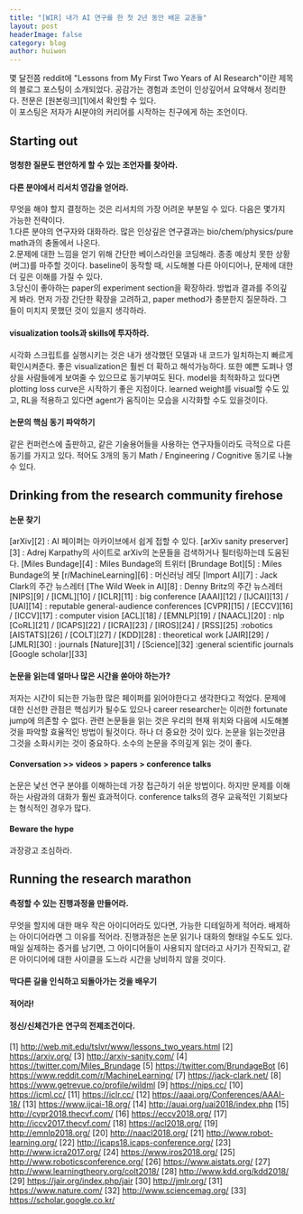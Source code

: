 ```yaml
---
title: "[WIR] 내가 AI 연구를 한 첫 2년 동안 배운 교훈들"
layout: post
headerImage: false
category: blog
author: huiwon
---
```


몇 달전쯤 reddit에 "Lessons from My First Two Years of AI Research"이란 제목의 블로그 포스팅이 소개되었다. 공감가는 경험과 조언이 인상깊어서 요약해서 정리한다. 전문은 [원본링크][1]에서 확인할 수 있다.  
이 포스팅은 저자가 AI분야의 커리어를 시작하는 친구에게 하는 조언이다.

## Starting out
#### 멍청한 질문도 편안하게 할 수 있는 조언자를 찾아라.
#### 다른 분야에서 리서치 영감을 얻어라.
무엇을 해야 할지 결정하는 것은 리서치의 가장 어려운 부분일 수 있다. 다음은 몇가지 가능한 전략이다.  
1.다른 분야의 연구자와 대화하라. 많은 인상깊은 연구결과는 bio/chem/physics/pure math과의 충돌에서 나온다.  
2.문제에 대한 느낌을 얻기 위해 간단한 베이스라인을 코딩해라. 종종 예상치 못한 상황(버그)를 마주할 것이다. baseline이 동작할 때, 시도해볼 다른 아이디어나, 문제에 대한 더 깊은 이해를 가질 수 있다.  
3.당신이 좋아하는 paper의 experiment section을 확장하라. 방법과 결과를 주의깊게 봐라. 먼저 가장 간단한 확장을 고려하고, paper method가 충분한지 질문하라. 그들이 미치지 못했던 것이 있을지 생각하라.
#### visualization tools과 skills에 투자하라.
시각화 스크립트를 실행시키는 것은 내가 생각했던 모델과 내 코드가 일치하는지 빠르게 확인시켜준다. 좋은 visualization은 훨씬 더 확하고 해석가능하다. 또한 예쁜 도펴나 영상을 사람들에게 보여줄 수 있으므로 동기부여도 된다. model을 최적화하고 있다면 plotting loss curve은 시작하기 좋은 지점이다. learned weight를 visual할 수도 있고, RL을 적용하고 있다면 agent가 움직이는 모습을 시각화할 수도 있을것이다.
#### 논문의 핵심 동기 파악하기
같은 컨퍼런스에 출판하고, 같은 기술용어들을 사용하는 연구자들이라도 극적으로 다른 동기를 가지고 있다. 적어도 3개의 동기 Math / Engineering / Cognitive 동기로 나눌 수 있다.

## Drinking from the research community firehose
#### 논문 찾기
[arXiv][2] : AI 페이퍼는 아카이브에서 쉽게 접할 수 있다.
[arXiv sanity preserver][3] : Adrej Karpathy의 사이트로 arXiv의 논문들을 검색하거나 필터링하는데 도움된다.
[Miles Bundage][4] : Miles Bundage의 트위터
[Brundage Bot][5] : Miles Bundage의 봇
[r/MachineLearning][6] : 머신러닝 레딧
[Import AI][7] : Jack Clark의 주간 뉴스레터
[The Wild Week in AI][8] : Denny Britz의 주간 뉴스레터
[NIPS][9] / [ICML][10] / [ICLR][11] : big conference
[AAAI][12] / [IJCAI][13] / [UAI][14] : reputable general-audience conferences
[CVPR][15] / [ECCV][16] / [ICCV][17] : computer vision
[ACL][18] / [EMNLP][19] / [NAACL][20] : nlp
[CoRL][21] / [ICAPS][22] / [ICRA][23] / [IROS][24] / [RSS][25] :robotics
[AISTATS][26] / [COLT][27] / [KDD][28] : theoretical work
[JAIR][29] / [JMLR][30] : journals
[Nature][31] / [Science][32] :general scientific journals
[Google scholar][33]

#### 논문을 읽는데 얼마나 많은 시간을 쏟아야 하는가?
저자는 시간이 되는한 가능한 많은 페이퍼를 읽어야한다고 생각한다고 적었다. 문제에 대한 신선한 관점은 핵심키가 될수도 있으나 career researcher는 이러한 fortunate jump에 의존할 수 없다. 관련 논문들을 읽는 것은 우리의 현재 위치와 다음에 시도해볼 것을 파악할 효율적인 방법이 될것이다. 하나 더 중요한 것이 있다. 논문을 읽는것만큼 그것을 소화시키는 것이 중요하다. 소수의 논문을 주의깊게 읽는 것이 좋다.

#### Conversation >> videos > papers > conference talks
논문은 낯선 연구 분야를 이해하는데 가장 접근하기 쉬운 방법이다. 하지만 문제를 이해하는 사람과의 대화가 훨씬 효과적이다. conference talks의 경우 교육적인 기회보다는 형식적인 경우가 많다.

#### Beware the hype
과장광고 조심하라.

## Running the research marathon
#### 측정할 수 있는 진행과정을 만들어라.
무엇을 할지에 대한 매우 작은 아이디어라도 있다면, 가능한 디테일하게 적어라. 배제하는 아이디어라면 그 이유를 적어라. 진행과정은 논문 읽기나 대화의 형태일 수도도 있다. 매일 실제하는 증거를 남기면, 그 아이디어들이 사용되지 않더라고 사기가 진작되고, 같은 아이디어에 대한 사이클을 도느라 시간을 낭비하지 않을 것이다.

#### 막다른 길을 인식하고 되돌아가는 것을 배우기

#### 적어라!

#### 정신/신체건가은 연구의 전제조건이다.



[1] http://web.mit.edu/tslvr/www/lessons_two_years.html
[2] https://arxiv.org/
[3] http://arxiv-sanity.com/
[4] https://twitter.com/Miles_Brundage
[5] https://twitter.com/BrundageBot
[6] https://www.reddit.com/r/MachineLearning/
[7] https://jack-clark.net/
[8] https://www.getrevue.co/profile/wildml
[9] https://nips.cc/
[10] https://icml.cc/
[11] https://iclr.cc/
[12] https://aaai.org/Conferences/AAAI-18/
[13] https://www.ijcai-18.org/
[14] http://auai.org/uai2018/index.php
[15] http://cvpr2018.thecvf.com/
[16] https://eccv2018.org/
[17] http://iccv2017.thecvf.com/
[18] https://acl2018.org/
[19] http://emnlp2018.org/
[20] http://naacl2018.org/
[21] http://www.robot-learning.org/
[22] http://icaps18.icaps-conference.org/
[23] http://www.icra2017.org/
[24] https://www.iros2018.org/
[25] http://www.roboticsconference.org/
[26] https://www.aistats.org/
[27] http://www.learningtheory.org/colt2018/
[28] http://www.kdd.org/kdd2018/
[29] https://jair.org/index.php/jair
[30] http://jmlr.org/
[31] https://www.nature.com/
[32] http://www.sciencemag.org/
[33] https://scholar.google.co.kr/
